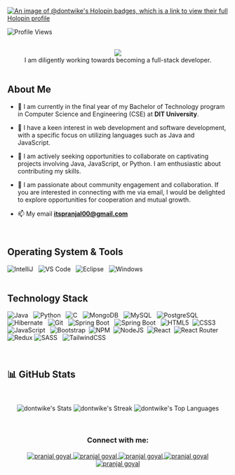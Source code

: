 [![An image of @dontwike's Holopin badges, which is a link to view their full Holopin profile](https://holopin.me/dontwike)](https://holopin.io/@dontwike)

<div align=left>
       
![Profile Views](https://komarev.com/ghpvc/?username=dontwike&color=green&style=for-the-badge)
</div>

<br>

<div align=center>
<a href="https://git.io/typing-svg">
       <img src="https://readme-typing-svg.demolab.com?font=Seguo+UI&weight=500&size=25&pause=1000&color=FF7722&width=435&lines=Hey+%F0%9F%91%8B%2C+I'm+Pranjal+Goyal!!!">
</a>
</div>

<div align=center>
I am diligently working towards becoming a full-stack developer.
</div>

<br/>

## About Me

- 🔭 I am currently in the final year of my Bachelor of Technology program in Computer Science and Engineering (CSE) at **DIT University**.

- 👀 I have a keen interest in web development and software development, with a specific focus on utilizing languages such as Java and JavaScript.

- 👯 I am actively seeking opportunities to collaborate on captivating projects involving Java, JavaScript, or Python. I am enthusiastic about contributing my skills.

- 🌱 I am passionate about community engagement and collaboration. If you are interested in connecting with me via email, I would be delighted to explore opportunities for cooperation and mutual growth.

- 📫 My email **itspranjal00@gmail.com**
<br/>


## Operating System & Tools

![IntelliJ](https://img.shields.io/badge/IntelliJ_IDEA-000000.svg?style=plastic&logo=intellij-idea&logoColor=white) &nbsp;
![VS Code](https://img.shields.io/badge/IDE-VSCode-%23007ACC?style=plastic&logo=Visual-studio-code) &nbsp;
![Eclipse](https://img.shields.io/badge/Eclipse-2C2255?style=plastic&logo=eclipse&logoColor=white) &nbsp;
![Windows](https://img.shields.io/badge/Windows-0078D6?style=plastic&logo=windows&logoColor=white) &nbsp;
<br>
<br>

       
## Technology Stack
                                                                                                                                                
![Java](https://img.shields.io/badge/java-%23ED8B00.svg?style=plastic&logo=java&logoColor=white) &nbsp;
![Python](https://img.shields.io/badge/Python-FFD43B?style=plastic&logo=python&logoColor=blue) &nbsp;
![C](https://img.shields.io/badge/c-%2300599C.svg?style=plastic&logo=c&logoColor=white) &nbsp;
![MongoDB](https://img.shields.io/badge/-MongoDB-47A248?style=plastic&logo=MongoDB&logoColor=ffffff) &nbsp;
![MySQL](https://img.shields.io/badge/-MySQL-4479A1?style=plastic&logo=MySQL&logoColor=ffffff) &nbsp;
![PostgreSQL](https://img.shields.io/badge/PostgreSQL-316192?style=plastic&logo=postgresql&logoColor=white) &nbsp;
![Hibernate](https://img.shields.io/badge/Hibernate-59666C?style=plastic&logo=Hibernate&logoColor=white) &nbsp;
![Git](https://img.shields.io/badge/-Git-%23F05032?style=plastic&logo=git&logoColor=%23ffffff) &nbsp;
![Spring Boot](https://img.shields.io/badge/Spring_Boot-F2F4F9?style=plastic&logo=spring-boot) &nbsp;
![Spring Boot](https://img.shields.io/badge/Spring-6DB33F?style=plastic&logo=spring&logoColor=white) &nbsp;
![HTML5](https://img.shields.io/badge/html5-%23E34F26.svg?style=plastic&logo=html5&logoColor=white)&nbsp;
![CSS3](https://img.shields.io/badge/css3-%231572B6.svg?style=plastic&logo=css3&logoColor=white)&nbsp;
![JavaScript](https://img.shields.io/badge/JavaScript-323330?style=for-the-badge&logo=javascript&logoColor=F7DF1E) &nbsp;
![Bootstrap](https://img.shields.io/badge/bootstrap-%23563D7C.svg?style=plastic&logo=bootstrap&logoColor=white)&nbsp;
![NPM](https://img.shields.io/badge/NPM-%23000000.svg?style=plastic&logo=npm&logoColor=white)&nbsp;
![NodeJS](https://img.shields.io/badge/node.js-6DA55F?style=plastic&logo=node.js&logoColor=white)&nbsp;
![React](https://img.shields.io/badge/react-%2320232a.svg?style=plastic&logo=react&logoColor=%2361DAFB)&nbsp;
![React Router](https://img.shields.io/badge/React_Router-CA4245?style=plastic&logo=react-router&logoColor=white) &nbsp;
![Redux](https://img.shields.io/badge/redux-%23593d88.svg?style=plastic&logo=redux&logoColor=white) 
![SASS](https://img.shields.io/badge/SASS-hotpink.svg?style=plastic&logo=SASS&logoColor=white) &nbsp;
![TailwindCSS](https://img.shields.io/badge/tailwindcss-%2338B2AC.svg?style=plastic&logo=tailwind-css&logoColor=white)&nbsp;

<br>


## 📊 GitHub Stats
<br>
<div align=center>
       
![dontwike's Stats](https://github-readme-stats.vercel.app/api?username=dontwike&theme=tokyonight&show_icons=true&hide_border=true&count_private=true)
![dontwike's Streak](https://github-readme-streak-stats.herokuapp.com/?user=dontwike&theme=tokyonight&hide_border=true)
![dontwike's Top Languages](https://github-readme-stats.vercel.app/api/top-langs/?username=dontwike&theme=tokyonight&show_icons=true&hide_border=true&layout=compact)
</div>

<br>


<h3 align="center">Connect with me:</h3>
<p align="center">
<a href="https://www.linkedin.com/in/pranjal-goyal-9a8a9a213/" target="blank">
<img align="center" src="https://img.shields.io/badge/LinkedIn-0077B5?style=for-the-badge&logo=linkedin&logoColor=white" alt="pranjal goyal" />
</a>

<a href="https://twitter.com/_pranjal_goyal_" target="blank">
<img align="center" src="https://img.shields.io/badge/Twitter-1DA1F2?style=for-the-badge&logo=twitter&logoColor=white" alt="pranjal goyal"/>
</a>

<a href="https://instagram.com/dontwike" target="blank">
<img align="center" src="https://img.shields.io/badge/Instagram-E4405F?style=for-the-badge&logo=instagram&logoColor=white" alt="pranjal goyal"/>
</a>

<a href="https://leetcode.com/dontwike" target="blank">
<img align="center" src="https://img.shields.io/badge/-LeetCode-FFA116?style=for-the-badge&logo=LeetCode&logoColor=black" alt="pranjal goyal"/>
</a>

<a href="https://www.hackerrank.com/dontwike" target="blank">
<img align="center" src="https://img.shields.io/badge/-Hackerrank-2EC866?style=for-the-badge&logo=HackerRank&logoColor=white" alt="pranjal goyal"/>
</a>
</p>
